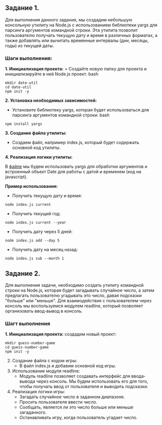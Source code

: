 ## Задание 1.

Для выполнения данного задания, мы создадим небольшую консольную утилиту на Node.js с использованием библиотеки yargs для парсинга аргументов командной строки. Эта утилита позволит пользователю получать текущую дату и время в различных форматах, а также добавлять или вычитать временные интервалы (дни, месяцы, годы) из текущей даты.

### Шаги выполнения:

**1. Инициализация проекта:**
= Создайте новую папку для проекта и инициализируйте в ней Node.js проект:
bash
```
mkdir date-util
cd date-util
npm init -y
```
**2. Установка необходимых зависимостей:**
- Установите библиотеку yargs, которая будет использоваться для парсинга аргументов командной строки:
bash
```
npm install yargs
```

**3. Создание файла утилиты:**
- Создаем файл, например index.js, который будет содержать основной код утилиты.

**4. Реализация логики утилиты:** 

В [файле](date-util/index.js) мы будем использовать yargs для обработки аргументов и встроенный объект Date для работы с датой и временем (код на javascript).

**Пример использования:**

- Получить текущую дату и время:
```
node index.js current
```

- Получить текущий год:
```
node index.js current --year
```

- Получить дату через 5 дней:
```
node index.js add --day 5
```

- Получить дату на месяц назад:
```
node index.js sub --month 1
```

## Задание 2.

Для выполнения задачи, необходимо создать утилиту командной строки на Node.js, которая будет загадывать случайное число, а затем предлагать пользователю угадывать это число, давая подсказки "больше" или "меньше". Для взаимодействия с пользователем через консоль мы воспользуемся модулем readline, который позволяет организовать ввод-вывод в консоль.

### Шагт выполнения

**1. Инициализация проекта:**
создадим новый проект:
```
mkdir guess-number-game
cd guess-number-game
npm init -y
```
2. Создание файла с кодом игры:
   - В файл index.js и добавим основной код игры.
4. Использование модуля readline:
   - Модуль readline позволяет создавать интерфейс для ввода-вывода через консоль. Мы будем использовать его для того, чтобы получать ввод от пользователя и выводить подсказки.
6. Реализация логики игры:
   - Загадать случайное число в заданном диапазоне.
   - Просить пользователя ввести число.
   - Сообщать, является ли это число больше или меньше загаданного.
   - Останавливать игру, когда пользователь угадает число.
  
